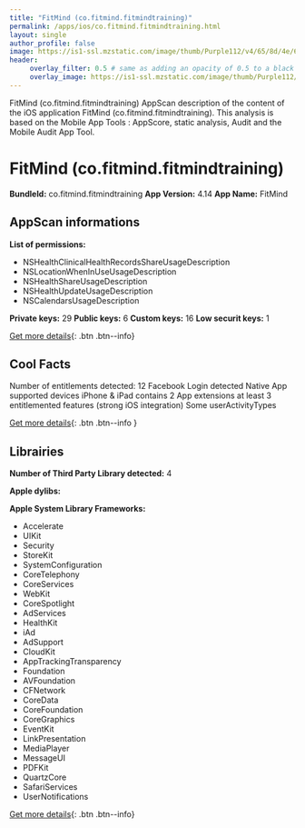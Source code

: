 ```yaml
---
title: "FitMind (co.fitmind.fitmindtraining)"
permalink: /apps/ios/co.fitmind.fitmindtraining.html
layout: single
author_profile: false
image: https://is1-ssl.mzstatic.com/image/thumb/Purple112/v4/65/8d/4e/658d4e83-3cd7-deb4-dd58-47b0301ab062/AppIcon-1x_U007emarketing-0-7-0-85-220.jpeg/512x512bb.jpg
header: 
     overlay_filter: 0.5 # same as adding an opacity of 0.5 to a black background
     overlay_image: https://is1-ssl.mzstatic.com/image/thumb/Purple112/v4/65/8d/4e/658d4e83-3cd7-deb4-dd58-47b0301ab062/AppIcon-1x_U007emarketing-0-7-0-85-220.jpeg/512x512bb.jpg
---
```

FitMind (co.fitmind.fitmindtraining) AppScan description of the content of the iOS application FitMind (co.fitmind.fitmindtraining). This analysis is based on the Mobile App Tools : AppScore, static analysis, Audit and the Mobile Audit App Tool.

# FitMind (co.fitmind.fitmindtraining)

**BundleId:** co.fitmind.fitmindtraining
**App Version:** 4.14
**App Name:** FitMind


## AppScan informations 

**List of permissions:** 
- NSHealthClinicalHealthRecordsShareUsageDescription
- NSLocationWhenInUseUsageDescription
- NSHealthShareUsageDescription
- NSHealthUpdateUsageDescription
- NSCalendarsUsageDescription
  
  
**Private keys:** 29
**Public keys:** 6
**Custom keys:** 16
**Low securit keys:** 1
  
[Get more details](/pricing.html){: .btn .btn--info}

## Cool Facts

Number of entitlements detected: 12
Facebook Login detected
Native App
supported devices iPhone & iPad
contains 2 App extensions
at least 3 entitlemented features (strong iOS integration)
Some userActivityTypes
  
[Get more details](/pricing.html){: .btn .btn--info }

## Librairies 
**Number of Third Party Library detected:** 4


**Apple dylibs:**


**Apple System Library Frameworks:**
- Accelerate
- UIKit
- Security
- StoreKit
- SystemConfiguration
- CoreTelephony
- CoreServices
- WebKit
- CoreSpotlight
- AdServices
- HealthKit
- iAd
- AdSupport
- CloudKit
- AppTrackingTransparency
- Foundation
- AVFoundation
- CFNetwork
- CoreData
- CoreFoundation
- CoreGraphics
- EventKit
- LinkPresentation
- MediaPlayer
- MessageUI
- PDFKit
- QuartzCore
- SafariServices
- UserNotifications


  
[Get more details](/pricing.html){: .btn .btn--info}

